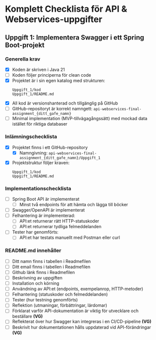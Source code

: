 # Komplett Checklista för API & Webservices-uppgifter

## Uppgift 1: Implementera Swagger i ett Spring Boot-projekt

### Generella krav

- [X] Koden är skriven i Java 21
- [ ] Koden följer principerna för clean code
- [x] Projektet är i sin egen katalog med strukturen:
  ```
  Uppgift_1/kod
  Uppgift_1/README.md
  ```
- [X] All kod är versionshanterad och tillgänglig på GitHub
- [ ] GitHub-repositoryt är korrekt namngett: `api-webservices-final-assignment_{ditt_gafe_namn}`
- [ ] Minimal implementation (MVP-tillvägagångssätt) med mockad data istället för riktiga databaser

### Inlämningschecklista

- [X] Projektet finns i ett GitHub-repository
  - [X] Namngivning: `api-webservices-final-assignment_{ditt_gafe_namn}/Uppgift_1`
- [X] Projektstruktur följer kraven:
  ```
  Uppgift_1/kod
  Uppgift_1/README.md
  ```

### Implementationschecklista

- [ ] Spring Boot API är implementerat
  - [ ] Minst två endpoints för att hämta och lägga till böcker
- [ ] Swagger/OpenAPI är implementerat
- [ ] Felhantering är implementerad:
  - [ ] API:et returnerar rätt HTTP-statuskoder
  - [ ] API:et returnerar tydliga felmeddelanden
- [ ] Tester har genomförts:
  - [ ] API:et har testats manuellt med Postman eller curl

### README.md innehåller

- [ ] Ditt namn finns i tabellen i Readmefilen
- [ ] Ditt email finns i tabellen i Readmefilen
- [ ] Github länk finns i Readmefilen
- [ ] Beskrivning av uppgiften
- [ ] Installation och körning
- [ ] Användning av API:et (endpoints, exempelanrop, HTTP-metoder)
- [ ] Felhantering (statuskoder och felmeddelanden)
- [ ] Tester (hur testning genomförts)
- [ ] Reflektion (utmaningar, förbättringar, lärdomar)
- [ ] Förklarat varför API-dokumentation är viktig för utvecklare och beställare **(VG)**
- [ ] Reflekterat över hur Swagger kan integreras i en CI/CD-pipeline **(VG)**
- [ ] Beskrivit hur dokumentationen hålls uppdaterad vid API-förändringar **(VG)**
